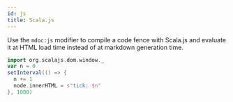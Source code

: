 ```yaml
---
id: js
title: Scala.js
---
```


Use the `mdoc:js` modifier to compile a code fence with Scala.js and evaluate it
at HTML load time instead of at markdown generation time.

```scala mdoc:js
import org.scalajs.dom.window._
var n = 0
setInterval(() => {
  n += 1
  node.innerHTML = s"tick: $n"
}, 1000)
```
